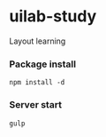 # uilab-study
Layout learning

### Package install
```
npm install -d
```

### Server start
```
gulp
```

